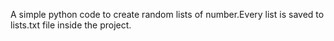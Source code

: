 A simple python code to create random lists of number.Every list is saved to lists.txt file inside the project.
